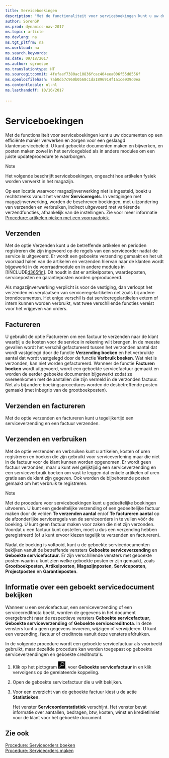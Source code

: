 ```yaml
---
title: Serviceboekingen
description: "Met de functionaliteit voor serviceboekingen kunt u uw documenten op een efficiënte manier verwerken en zorgen voor een geslaagd klantenservicebeleid. U kunt geboekte documenten maken en bijwerken, en posten maken zowel in het servicegebied als in andere modules om een juiste updateprocedure te waarborgen."
author: SorenGP
ms.prod: dynamics-nav-2017
ms.topic: article
ms.devlang: na
ms.tgt_pltfrm: na
ms.workload: na
ms.search.keywords: 
ms.date: 09/18/2017
ms.author: sgroespe
ms.translationtype: HT
ms.sourcegitcommit: 4fefaef7380ac10836fcac404eea006f55d8556f
ms.openlocfilehash: 7ab0d57c960b0568c1da1896914f1a1ce939d0ea
ms.contentlocale: nl-nl
ms.lasthandoff: 10/16/2017

---
```

# <a name="service-posting"></a>Serviceboekingen
Met de functionaliteit voor serviceboekingen kunt u uw documenten op een efficiënte manier verwerken en zorgen voor een geslaagd klantenservicebeleid. U kunt geboekte documenten maken en bijwerken, en posten maken zowel in het servicegebied als in andere modules om een juiste updateprocedure te waarborgen.  

> [!NOTE]  
>  Het volgende beschrijft serviceboekingen, ongeacht hoe artikelen fysiek worden verwerkt in het magazijn.  
>   
>  Op een locatie waarvoor magazijnverwerking niet is ingesteld, boekt u rechtstreeks vanuit het venster **Serviceregels**. In vestigingen met magazijnverwerking, worden de beschreven boekingen, met uitzondering van verzenden en verbruiken, indirect uitgevoerd met variërende verzendfuncties, afhankelijk van de instellingen. Zie voor meer informatie [Procedure: artikelen picken met een voorraadpick](warehouse-how-to-pick-items-with-inventory-picks.md).  

## <a name="ship"></a>Verzenden  
Met de optie Verzenden kunt u de betreffende artikelen en perioden registreren die zijn ingevoerd op de regels van een serviceorder nadat de service is uitgevoerd. Er wordt een geboekte verzending gemaakt en het uit voorraad halen van de artikelen en verzenden hiervan naar de klanten wordt bijgewerkt in de voorraadmodule en in andere modules in [!INCLUDE[d365fin](includes/d365fin_md.md)]. Dit houdt in dat er artikelposten, waardeposten, serviceposten en garantieposten worden geproduceerd.  

Als magazijnverwerking verplicht is voor de vestiging, dan verloopt het verzenden en verplaatsen van serviceregelartikelen net zoals bij andere brondocumenten. Het enige verschil is dat serviceregelartikelen extern of intern kunnen worden verbruikt, wat twee verschillende functies vereist voor het vrijgeven van orders.

## <a name="invoice"></a>Factureren  
U gebruikt de optie Factureren om een factuur te verzenden naar de klant waarbij u de kosten voor de service in rekening wilt brengen. In de meeste gevallen wordt het verschil gefactureerd tussen het verzonden aantal dat wordt vastgelegd door de functie **Verzending boeken** en het verbruikte aantal dat wordt vastgelegd door de functie **Verbruik boeken**. Wat niet is verzonden, kan niet worden gefactureerd. Wanneer de functie **Facturen boeken** wordt uitgevoerd, wordt een geboekte servicefactuur gemaakt en worden de eerder geboekte documenten bijgewerkt zodat ze overeenkomen met de aantallen die zijn vermeld in de verzonden factuur. Net als bij andere boekingsprocedures worden de desbetreffende posten gemaakt (met inbegrip van de grootboekposten).  

## <a name="ship-and-invoice"></a>Verzenden en factureren  
Met de optie verzenden en factureren kunt u tegelijkertijd een serviceverzending en een factuur verzenden.  

## <a name="ship-and-consume"></a>Verzenden en verbruiken  
Met de optie verzenden en verbruiken kunt u artikelen, kosten of uren registreren en boeken die zijn gebruikt voor serviceverlening maar die niet in de factuur voor de klant kunnen worden opgenomen. Er wordt geen factuur verzonden, maar u kunt wel gelijktijdig een serviceverzending en een serviceverbruik boeken om vast te leggen dat enkele artikelen of uren gratis aan de klant zijn gegeven. Ook worden de bijbehorende posten gemaakt om het verbruik te registreren.  

> [!NOTE]  
>  Met de procedure voor serviceboekingen kunt u gedeeltelijke boekingen uitvoeren. U kunt een gedeeltelijke verzending of een gedeeltelijke factuur maken door de velden **Te verzenden aantal** en/of **Te factureren aantal** op de afzonderlijke serviceregels van de serviceorders in te vullen vóór de boeking. U kunt geen factuur maken voor zaken die niet zijn verzonden. Voordat u een factuur kunt opstellen, moet u dus een verzending hebben geregistreerd (of u kunt ervoor kiezen tegelijk te verzenden en factureren).  

Nadat de boeking is voltooid, kunt u de geboekte servicedocumenten bekijken vanuit de betreffende vensters **Geboekte serviceverzending** en **Geboekte servicefactuur**. Er zijn verschillende vensters met geboekte posten waarin u kunt zien welke geboekte posten er zijn gemaakt, zoals **Grootboekposten**, **Artikelposten**, **Magazijnposten**, **Serviceposten**, **Projectposten** en **Garantieposten**.  

## <a name="to-view-information-about-a-posted-service-document"></a>Informatie over een geboekt servicedocument bekijken  
Wanneer u een servicefactuur, een serviceverzending of een servicecreditnota boekt, worden de gegevens in het document overgebracht naar de respectieve vensters **Geboekte servicefactuur**, **Geboekte serviceverzending** of **Geboekte servicecreditnota**. In deze vensters kunt u geen gegevens invoeren, wijzigen of verwijderen. U kunt een verzending, factuur of creditnota vanuit deze vensters afdrukken.  

In de volgende procedure wordt een geboekte servicefactuur als voorbeeld gebruikt, maar dezelfde procedure kan worden toegepast op geboekte serviceverzendingen en geboekte creditnota's.  

1. Klik op het pictogram ![Zoeken naar pagina of rapport](media/ui-search/search_small.png "pictogram Zoeken naar pagina of rapport"), voer **Geboekte servicefactuur** in en klik vervolgens op de gerelateerde koppeling.  
2. Open de geboekte servicefactuur die u wilt bekijken.  
3. Voor een overzicht van de geboekte factuur kiest u de actie **Statistieken**.  

    Het venster **Serviceorderstatistiek** verschijnt. Het venster bevat informatie over aantallen, bedragen, btw, kosten, winst en kredietlimiet voor de klant voor het geboekte document.

## <a name="see-also"></a>Zie ook  
[Procedure: Serviceorders boeken](service-how-to-post-service-orders.md)   
[Procedure: Serviceorders maken](service-how-to-create-service-orders.md)

